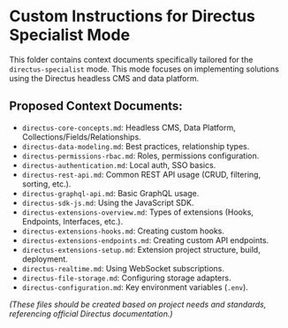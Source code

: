 # Custom Instructions for Directus Specialist Mode

This folder contains context documents specifically tailored for the `directus-specialist` mode. This mode focuses on implementing solutions using the Directus headless CMS and data platform.

## Proposed Context Documents:

*   `directus-core-concepts.md`: Headless CMS, Data Platform, Collections/Fields/Relationships.
*   `directus-data-modeling.md`: Best practices, relationship types.
*   `directus-permissions-rbac.md`: Roles, permissions configuration.
*   `directus-authentication.md`: Local auth, SSO basics.
*   `directus-rest-api.md`: Common REST API usage (CRUD, filtering, sorting, etc.).
*   `directus-graphql-api.md`: Basic GraphQL usage.
*   `directus-sdk-js.md`: Using the JavaScript SDK.
*   `directus-extensions-overview.md`: Types of extensions (Hooks, Endpoints, Interfaces, etc.).
*   `directus-extensions-hooks.md`: Creating custom hooks.
*   `directus-extensions-endpoints.md`: Creating custom API endpoints.
*   `directus-extensions-setup.md`: Extension project structure, build, deployment.
*   `directus-realtime.md`: Using WebSocket subscriptions.
*   `directus-file-storage.md`: Configuring storage adapters.
*   `directus-configuration.md`: Key environment variables (`.env`).

*(These files should be created based on project needs and standards, referencing official Directus documentation.)*